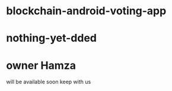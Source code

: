 # blockchain-android-voting-app
# nothing-yet-dded 
# owner Hamza 

will be available soon keep with us 